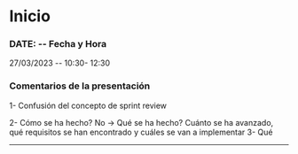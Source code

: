# Inicio

### DATE: -- Fecha y Hora

27/03/2023 -- 10:30- 12:30

### Comentarios de la presentación

1- Confusión del concepto de sprint review

2- Cómo se ha hecho? No -> Qué se ha hecho?
Cuánto se ha avanzado, qué requisitos se han encontrado y cuáles se van a implementar
3- Qué

---
